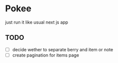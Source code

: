 # Pokee

just run it like usual next js app

## TODO
- [ ] decide wether to separate berry and item or note
- [ ] create pagination for items page
